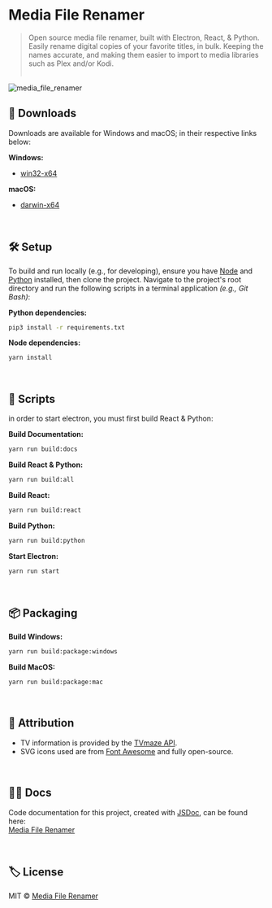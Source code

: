 # Media File Renamer
> Open source media file renamer, built with Electron, React, & Python. Easily rename digital copies of your favorite titles, in bulk. Keeping the names accurate, and making them easier to import to media libraries such as Plex and/or Kodi.<br><br>

![media_file_renamer](https://user-images.githubusercontent.com/8584126/92296836-b20bd080-eeed-11ea-9672-424185d9bbf6.gif)

## 💾 Downloads
Downloads are available for Windows and macOS; in their respective links below:

**Windows:**
* [win32-x64](https://drive.google.com/file/d/1VnCBqaA4DG1g8Du1zpkFQMlLolmOo3Vc/view?usp=sharing)

**macOS:**
* [darwin-x64](https://drive.google.com/file/d/1iOyh_irWwGQ4SwF15iSl12CSphfB-S3L/view?usp=sharing)

<br>

## 🛠️ Setup
To build and run locally (e.g., for developing), ensure you have [Node](https://nodejs.org/en/download/) and [Python](https://www.python.org/downloads/) installed, then clone the project. Navigate to the project's root directory and run the following scripts in a terminal application *(e.g., Git Bash)*:

**Python dependencies:**
```bash
pip3 install -r requirements.txt
```

**Node dependencies:**
```bash
yarn install
```

<br>

## 📜 Scripts
in order to start electron, you must first build React & Python:

**Build Documentation:**
```bash
yarn run build:docs
```

**Build React & Python:**
```bash
yarn run build:all
```

**Build React:**
```bash
yarn run build:react
```

**Build Python:**
```bash
yarn run build:python
```

**Start Electron:**
```bash
yarn run start
```
<br>

## 📦 Packaging

**Build Windows:**
```bash
yarn run build:package:windows
```

**Build MacOS:**
```bash
yarn run build:package:mac
```

<br>

## 🙏 Attribution
* TV information is provided by the [TVmaze API](https://www.tvmaze.com/api).
* SVG icons used are from [Font Awesome](http://fontawesome.io) and fully open-source.

<br>

## 🐱‍👓 Docs
Code documentation for this project, created with [JSDoc](https://github.com/jsdoc/jsdoc), can be found here:<br>
[Media File Renamer](https://ipzard.github.io/media-file-renamer/)

<br>

## 🏷️ License
MIT © [Media File Renamer](https://github.com/iPzard/media-file-renamer/blob/master/LICENSE)